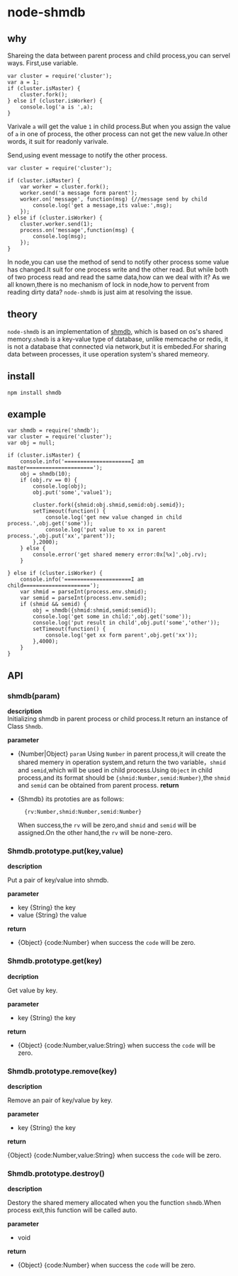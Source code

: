 # node-shmdb

## why
Shareing the data between parent process and child process,you can servel ways.
First,use variable.

	var cluster = require('cluster'); 
	var a = 1;
	if (cluster.isMaster) {	
		cluster.fork();  
	} else if (cluster.isWorker) {
		console.log('a is ',a);
	}
Varivale `a` will get the value `1` in child process.But when you assign the value of `a` in one of process, the other process can not get the new value.In other words, it suit for readonly varivale.

Send,using event message to notify the other process.

	var cluster = require('cluster'); 

	if (cluster.isMaster) {	
		var worker = cluster.fork();  
		worker.send('a message form parent');
		worker.on('message', function(msg) {//message send by child
			console.log('get a message,its value:',msg);
		});
	} else if (cluster.isWorker) {
		cluster.worker.send(1);
		process.on('message',function(msg) {
			console.log(msg);
		});
	}  
In node,you can use the method of send to notify other process some value has changed.It suit for one process write and the other read.
But while both of two process read and read the same data,how can we deal with it? As we all known,there is no mechanism of lock in node,how to pervent from reading dirty data? `node-shmdb` is just aim at resolving the issue.

## theory
`node-shmdb` is an implementation of [shmdb](https://github.com/yunnysunny/shmdb "shmdb project"), which is based on os's shared memory.`shmdb` is a key-value type of database, unlike memcache or redis, it is not a database that connected via network,but it is embeded.For sharing data between processes, it use operation system's shared memeory.

## install

`npm install shmdb`

## example

	var shmdb = require('shmdb');
	var cluster = require('cluster');
	var obj = null;
	
	if (cluster.isMaster) {
		console.info('=====================I am master=====================');
		obj = shmdb(10);
		if (obj.rv == 0) {
			console.log(obj);
			obj.put('some','value1');
			
			cluster.fork({shmid:obj.shmid,semid:obj.semid});  
			setTimeout(function() {
				console.log('get new value changed in child process.',obj.get('some'));
				console.log('put value to xx in parent process.',obj.put('xx','parent'));
			},2000);
		} else {
			console.error('get shared memery error:0x[%x]',obj.rv);
		}
		
	} else if (cluster.isWorker) {
		console.info('=====================I am child=====================');
		var shmid = parseInt(process.env.shmid);
		var semid = parseInt(process.env.semid);
		if (shmid && semid) {
			obj = shmdb({shmid:shmid,semid:semid});
			console.log('get some in child:',obj.get('some'));
			console.log('put result in child',obj.put('some','other'));
			setTimeout(function() {
				console.log('get xx form parent',obj.get('xx'));
			},4000); 
		}
	}

## API

### shmdb(param)

**description**  
Initializing shmdb in parent process or child process.It return an instance of Class `Shmdb`.

**parameter**

- {Number|Object} `param`  Using `Number` in parent process,it will create the shared memery in operation system,and return the two variable，`shmid` and `semid`,which will be used in child process.Using `Object` in child process,and its format should be `{shmid:Number,semid:Number}`,the `shmid` and `semid` can be 
obtained from parent process.
**return**

- {Shmdb} its prototies are as follows:

		{rv:Number,shmid:Number,semid:Number}
	
	When success,the `rv` will be zero,and `shmid` and `semid` will be assigned.On the other hand,the `rv` will be none-zero.

### Shmdb.prototype.put(key,value)

**description**

Put a pair of key/value into shmdb.

**parameter**

- key {String} the key
- value {String} the value

**return**

- {Object} {code:Number} when success the `code` will be zero.

### Shmdb.prototype.get(key)

**decription**

Get value by key.

**parameter**

- key {String} the key

**return**

- {Object} {code:Number,value:String}  when success the `code` will be zero.

### Shmdb.prototype.remove(key)

**description**

Remove an pair of key/value by key.

**parameter**

- key {String} the key

**return**

{Object} {code:Number,value:String}  when success the `code` will be zero.

### Shmdb.prototype.destroy()

**description**

Destory the shared memery allocated when you the function `shmdb`.When process exit,this function will be called auto.

**parameter**

- void

**return**

- {Object} {code:Number} when success the `code` will be zero.

